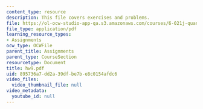 ```yaml
---
content_type: resource
description: This file covers exercises and problems.
file: https://ol-ocw-studio-app-qa.s3.amazonaws.com/courses/6-021j-quantitative-physiology-cells-and-tissues-fall-2004/895736a7dd2a39dfbe7be8c0154afdc6_hw9.pdf
file_type: application/pdf
learning_resource_types:
- Assignments
ocw_type: OCWFile
parent_title: Assignments
parent_type: CourseSection
resourcetype: Document
title: hw9.pdf
uid: 895736a7-dd2a-39df-be7b-e8c0154afdc6
video_files:
  video_thumbnail_file: null
video_metadata:
  youtube_id: null
---
```

